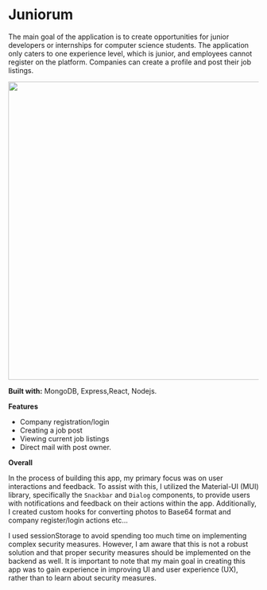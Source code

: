 
# Juniorum
The main goal of the application is to create opportunities for junior developers or internships for computer science students. The application only caters to one experience level, which is junior, and employees cannot register on the platform. Companies can create a profile and post their job listings.



<img src="https://user-images.githubusercontent.com/77449139/232376804-4c04e2e9-f4b1-4de1-b9f0-b79f3f651ba6.png" width="800" height="600">


**Built with:**
MongoDB, Express,React, Nodejs.

**Features**

-   Company registration/login
-   Creating a job post
-   Viewing current job listings
-   Direct mail with post owner.


**Overall**

In the process of building this app, my primary focus was on user interactions and feedback. To assist with this, I utilized the Material-UI (MUI) library, specifically the `Snackbar` and `Dialog` components, to provide users with notifications and feedback on their actions within the app. Additionally, I created custom hooks for converting photos to Base64 format and company register/login actions etc...

I used sessionStorage to avoid spending too much time on implementing complex security measures. However, I am aware that this is not a robust solution and that proper security measures should be implemented on the backend as well. It is important to note that my main goal in creating this app was to gain experience in improving UI and user experience (UX), rather than to learn about security measures.
